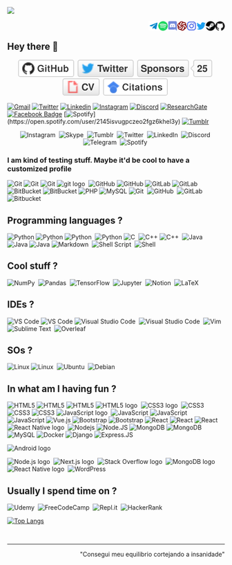 ![](https://komarev.com/ghpvc/?username=maykcaldas&color=lightgray&style=plastic)
<div>
  <a href="https://github.com/maykcaldas" target="blank"><img align="right" src="profIcons/github.svg" alt="github" width="22px" /></a>&nbsp;
  <a href="" target="blank"><img align="right" src="profIcons/steam.svg" alt="steam" width="22px" /></a>&nbsp;
  <a href="https://twitter.com/kyam888" target="blank"><img align="right" src="profIcons/twitter.svg" alt="twitter" width="22px" /></a>&nbsp;
  <a href="https://instagram.com/kyam888" target="blank"><img align="right" src="profIcons/instagram.svg" alt="instagram" width="22px" /></a>&nbsp;
  <a href="https://www.codewars.com/users/maykcaldas" target="blank"><img align="right" src="profIcons/codewars.svg" alt="codewars" width="22px" /></a>&nbsp;
  <a href="Kyam#5760" target="blank"><img align="right" src="profIcons/discord.svg" alt="discord" width="22px" /></a>&nbsp;
  <a href="https://open.spotify.com/user/2145isvugpczeo2fgz6khel3y" target="blank"><img align="right" alt="Spotify" height="22px" width="22px" src="profIcons/spotify.svg"></a>&nbsp;
  <a href="https://t.me/Kyam888"><img align="right" alt="Telegram" width="22px" src="profIcons/telegram.svg"/></a>&nbsp;
</div>

## Hey there 👋

<div align="center">
  <a href="https://github.com/maykcaldas"><img src="imgs/github.svg" alt="GitHub"></a>&nbsp;
  <a href="https://twitter.com/kyam888"><img src="imgs/twitter.svg" alt="Twitter"></a>&nbsp;
  <a href="https://github.com/maykcaldas"><img src="imgs/sponsors.svg" alt="Sponsors"></a>&nbsp;
  <a href="https://maykcaldas.github.io/cv.html"><img src="imgs/cv.svg" alt="Curriculum Vitae"></a>&nbsp;
  <a href="https://scholar.google.com.br/citations?user=28PtMhIAAAAJ&hl=pt-BR"><img src="imgs/citations.svg" alt="Citations"></a>&nbsp;
</div>

<!-- Usually badges with an style attribute accept: plastic and flat-square -->
[![Gmail](https://img.shields.io/badge/-maykcaldas@gmail.com-c14438?style=plastic&logo=Gmail&logoColor=white)](mailto:maykcaldas@gmail.com)
[![Twitter](https://img.shields.io/badge/-kyam888-blue?style=plastic&logo=Twitter&logoColor=white)](https://twitter.com/kyam888)
[![Linkedin](https://img.shields.io/badge/-maykcaldas-blue?style=plastic&logo=Linkedin&logoColor=white)](https://www.linkedin.com/in/maykcaldas/?originalSubdomain=br/)
[![Instagram](https://img.shields.io/badge/-kyam888-red?style=plastic&logo=instagram&logoColor=white)](https://instagram.com/kyam888/)
[![Discord](https://img.shields.io/badge/Discord-black?style=plastic&logo=discord)]()
[![ResearchGate](https://img.shields.io/badge/-ResearchGate-00CCBB?style=plastic&logo=ResearchGate&logoColor=white)](https://www.researchgate.net/profile/Mayk-Ramos?ev=hdr_xprf)
[![Facebook Badge](https://img.shields.io/badge/-mayk_caldas-blue?style=plastic&logo=Facebook&logoColor=white)](link=https://www.facebook.com/mayk.caldas/)
[![Spotify]("https://img.shields.io/badge/Spotify-1ED760?style=for-the-badge&logo=spotify&logoColor=white")](https://open.spotify.com/user/2145isvugpczeo2fgz6khel3y)
[![Tumblr](https://img.shields.io/badge/kyam888-%2336465D.svg?style=plastic&logo=Tumblr&logoColor=white)]()

<div align="center">
  <img alt="Instagram" src="https://img.shields.io/badge/kyam888-%23E4405F.svg?style=plastic&logo=Instagram&logoColor=white"/>&nbsp;
  <img alt="Skype" src="https://img.shields.io/badge/kyam888-%2300AFF0.svg?style=plastic&logo=Skype&logoColor=white"/>&nbsp;
  <img alt="Tumblr" src="https://img.shields.io/badge/kyam888-%2336465D.svg?style=plastic&logo=Tumblr&logoColor=white"/>&nbsp;
  <img alt="Twitter" src="https://img.shields.io/badge/kyam888-%231DA1F2.svg?style=plastic&logo=Twitter&logoColor=white"/>&nbsp;
  <img alt="LinkedIn" src="https://img.shields.io/badge/Mayk_Caldas-%230077B5.svg?style=plastic&logo=linkedin&logoColor=white"/>&nbsp;
  <img alt="Discord" src="https://img.shields.io/badge/%3CKyam#5760%3E-%237289DA.svg?style=plastic&logo=discord&logoColor=white"/>&nbsp;
  <img alt="Telegram" src="https://img.shields.io/badge/Kyam-2CA5E0?style=plastic&logo=telegram&logoColor=white" />&nbsp;
  <img alt="Spotify" src="https://img.shields.io/badge/Spotify-1ED760?style=plastic&logo=spotify&logoColor=white" />&nbsp;
</div>

### I am kind of testing stuff. Maybe it'd be cool to have a customized profile
![Git](https://img.shields.io/badge/-Git-%23F05032?style=flat-square&logo=git&logoColor=%23ffffff)
![Git](https://img.shields.io/badge/-Git-black?style=plastic&logo=git)
![Git](https://img.shields.io/badge/-Git-black?style=flat-square&logo=git)
<img alt="git logo" src="https://img.shields.io/badge/git-282C34?logo=git&logoColor=F05032" title="git" height="22" />&nbsp;
![GitHub](https://img.shields.io/badge/-GitHub-181717?style=flat-square&logo=github)
![GitHub](https://img.shields.io/badge/-GitHub-181717?style=plastic&logo=github)
![GitLab](https://img.shields.io/badge/-GitLab-FCA121?style=plastic&logo=gitlab)
![GitLab](https://img.shields.io/badge/-GitLab-FCA121?style=flat-square&logo=gitlab)
![BitBucket](https://img.shields.io/badge/-BitBucket-darkblue?style=flat-square&logo=bitbucket)
![BitBucket](https://img.shields.io/badge/-BitBucket-darkblue?style=flat-square&logo=bitbucket)
![PHP](https://img.shields.io/badge/PHP-black?style=flat-square&logo=php)
![MySQL](https://img.shields.io/badge/-MySQL-black?style=flat-square&logo=mysql)
<img alt="Git" src="https://img.shields.io/badge/git-%23F05033.svg?style=for-the-badge&logo=git&logoColor=white"/>&nbsp;
<img alt="GitHub" src="https://img.shields.io/badge/github-%23121011.svg?style=for-the-badge&logo=github&logoColor=white"/>&nbsp;
<img alt="GitLab" src="https://img.shields.io/badge/gitlab-%23181717.svg?style=for-the-badge&logo=gitlab&logoColor=white"/>&nbsp;
<img alt="Bitbucket" src="https://img.shields.io/badge/bitbucket-%230047B3.svg?style=for-the-badge&logo=bitbucket&logoColor=white"/>&nbsp;



## Programming languages ?
![Python](https://img.shields.io/badge/-Python-black?style=flat-square&logo=Python)
![Python](https://img.shields.io/badge/-Python-8fcfd1?style=plastic&logo=Python)
<img alt="Python" src="https://img.shields.io/badge/python-%2314354C.svg?style=for-the-badge&logo=python&logoColor=white"/>&nbsp;
![Python](https://img.shields.io/badge/-Python-black?style=flat-square&logo=Python)
<img alt="C" src="https://img.shields.io/badge/c-%2300599C.svg?style=for-the-badge&logo=c&logoColor=white"/>&nbsp;
![C++](https://img.shields.io/badge/-C++-00599C?style=flat-square&logo=c)
<img alt="C++" src="https://img.shields.io/badge/c++-%2300599C.svg?style=for-the-badge&logo=c%2B%2B&logoColor=white"/>&nbsp;
<img alt="Java" src="https://img.shields.io/badge/java-%23ED8B00.svg?style=for-the-badge&logo=java&logoColor=white"/>&nbsp;
![Java](https://img.shields.io/badge/-java-E34A86?style=flat-square&logo=java)
![Java](https://img.shields.io/badge/Java-orange?style=flat-square&logo=java)
<img alt="Markdown" src="https://img.shields.io/badge/markdown-%23000000.svg?style=for-the-badge&logo=markdown&logoColor=white"/>&nbsp;
<img alt="Shell Script" src="https://img.shields.io/badge/shell_script-%23121011.svg?style=for-the-badge&logo=gnu-bash&logoColor=white"/>&nbsp;
![Shell](https://img.shields.io/badge/-Shell-blasck?style=plastic&logo=Shell)

## Cool stuff ?
<img alt="NumPy" src="https://img.shields.io/badge/numpy-%23013243.svg?style=for-the-badge&logo=numpy&logoColor=white" />&nbsp;
<img alt="Pandas" src="https://img.shields.io/badge/pandas-%23150458.svg?style=for-the-badge&logo=pandas&logoColor=white" />&nbsp;
<img alt="TensorFlow" src="https://img.shields.io/badge/TensorFlow-%23FF6F00.svg?style=for-the-badge&logo=TensorFlow&logoColor=white" />&nbsp;
<img alt="Jupyter" src="https://img.shields.io/badge/Jupyter-%23F37626.svg?style=for-the-badge&logo=Jupyter&logoColor=white" />&nbsp;
<img alt="Notion" src="https://img.shields.io/badge/Notion-%23000000.svg?style=for-the-badge&logo=notion&logoColor=white"/>&nbsp;
<img alt="LaTeX" src="https://img.shields.io/badge/latex-%23008080.svg?style=for-the-badge&logo=latex&logoColor=white"/>&nbsp;



## IDEs ?
![VS Code](https://img.shields.io/badge/-VS%20Code-007ACC?style=flat-square&logo=visual-studio-code)
![VS Code](https://img.shields.io/badge/-VS%20Code-007ACC?style=plastic&logo=visual-studio-code)
<img alt="Visual Studio Code" src="https://img.shields.io/badge/VisualStudioCode-0078d7.svg?style=for-the-badge&logo=visual-studio-code&logoColor=white"/>&nbsp;
<img alt="Visual Studio Code" src="https://img.shields.io/badge/VS%20Code-282C34?logo=visual-studio-code&logoColor=007ACC" title="Visual Studio Code" height="25" />&nbsp;
<img alt="Vim" src="https://img.shields.io/badge/VIM-%2311AB00.svg?style=for-the-badge&logo=vim&logoColor=white"/>&nbsp;
<img alt="Sublime Text" src="https://img.shields.io/badge/sublime_text-%23575757.svg?style=for-the-badge&logo=sublime-text&logoColor=important"/>&nbsp;
![Overleaf](https://img.shields.io/badge/-Overleaf-47A141?logo=Overleaf&style=for-the-badge&logoColor=white)

## SOs ?
![Linux](https://img.shields.io/badge/Linux-black?style=flat-square&logo=linux)
<img alt="Linux" src="https://img.shields.io/badge/Linux-FCC624?style=for-the-badge&logo=linux&logoColor=black">&nbsp;
<img alt="Ubuntu" src="https://img.shields.io/badge/Ubuntu-E95420?style=for-the-badge&logo=ubuntu&logoColor=white" />&nbsp;
<img alt="Debian" src="https://img.shields.io/badge/Debian-D70A53?style=for-the-badge&logo=debian&logoColor=white" />&nbsp;





## In what am I having fun ?

![HTML5](https://img.shields.io/badge/-HTML5-%23E44D27?style=flat-square&logo=html5&logoColor=ffffff)
![HTML5](https://img.shields.io/badge/-HTML5-E34F26?style=flat-square&logo=html5&logoColor=white)
![HTML5](https://img.shields.io/badge/-HTML5-E34F26?style=plastic&logo=html5&logoColor=white)
<img alt="HTML5 logo" src="https://img.shields.io/badge/HTML5-282C34?logo=html5&logoColor=E34F26" title="HTML5" height="22" />&nbsp;
<img alt="CSS3 logo" src="https://img.shields.io/badge/CSS3-282C34?logo=css3&logoColor=1572B6" title="CSS3" height="22" />&nbsp;
![CSS3](https://img.shields.io/badge/-CSS3-1572B6?style=plastic&logo=css3)
![CSS3](https://img.shields.io/badge/-CSS3-1572B6?style=flat-square&logo=css3)
![CSS3](https://img.shields.io/badge/-CSS3-%231572B6?style=flat-square&logo=css3)
<img alt="JavaScript logo" src="https://img.shields.io/badge/JavaScript-282C34?logo=javascript&logoColor=F7DF1E" title="JavaScript" height="25" />&nbsp;
![JavaScript](https://img.shields.io/badge/-JavaScript-black?style=plastic&logo=javascript)
![JavaScript](https://img.shields.io/badge/-JavaScript-black?style=flat-square&logo=javascript)
![JavaScript](https://img.shields.io/badge/-JavaScript-%23F7DF1C?style=flat-square&logo=javascript&logoColor=000000&labelColor=%23F7DF1C&color=%23FFCE5A)
![Vue.js](https://img.shields.io/badge/-Vue.js-%232c3e50?style=flat-square&logo=vue-dot-js)
![Bootstrap](https://img.shields.io/badge/-Bootstrap-563D7C?style=plastic&logo=bootstrap)
![Bootstrap](https://img.shields.io/badge/-Bootstrap-563D7C?style=flat-square&logo=bootstrap)
![React](https://img.shields.io/badge/-React-%23282C34?style=flat-square&logo=react)
![React](https://img.shields.io/badge/-React-black?style=flat-square&logo=react)
![React](https://img.shields.io/badge/-React-3b2e5a?style=plastic&logo=react)
<img alt="React Native logo" src="https://img.shields.io/badge/React Native-282C34?logo=react&logoColor=61DAFB" title="React Native" height="25" />&nbsp;
![Nodejs](https://img.shields.io/badge/-Nodejs-black?style=flat-square&logo=Node.js)
![Node.JS](https://img.shields.io/badge/-Node.JS-black?style=plastic&logo=Node.js) 
![MongoDB](https://img.shields.io/badge/-MongoDB-black?style=plastic&logo=mongodb)
![MongoDB](https://img.shields.io/badge/-MongoDB-black?style=flat-square&logo=mongodb)
![MySQL](https://img.shields.io/badge/-MySQL-black?style=flat-square&logo=mysql)
![Docker](https://img.shields.io/badge/-Docker-black?style=flat-square&logo=docker)
![Django](https://img.shields.io/badge/-Django-092E20?style=plastic&logo=Django)
![Express.JS](https://img.shields.io/badge/-Express.JS-c7b198?style=plastic&logo=Express.JS) 

<img alt="Android logo" src="https://img.shields.io/badge/Android-282C34?logo=android&logoColor=3DDC84" title="Android" height="25" />&nbsp;

<img alt="Node.js logo" src="https://img.shields.io/badge/Node.js-282C34?logo=node.js&logoColor=339933" title="Node.js" height="25" />&nbsp;
<img alt="Next.js logo" src="https://img.shields.io/badge/Next.js-282C34?logo=next.js&logoColor=FFFFFF" title="Next.js" height="25" />&nbsp;
<img alt="Stack Overflow logo" src="https://img.shields.io/badge/Stack%20Overflow-282C34?logo=stackoverflow&logoColor=FE7A16" title="Stack Overflow" height="25" />&nbsp;
<img alt="MongoDB logo" src="https://img.shields.io/badge/MongoDB-282C34?logo=mongodb&logoColor=47A248" title="MongoDB" height="25" />&nbsp;
<img alt="React Native logo" src="https://img.shields.io/badge/React Native-282C34?logo=react&logoColor=61DAFB" title="React Native" height="25" />&nbsp;
<img alt="WordPress" src="https://img.shields.io/badge/WordPress-%23117AC9.svg?style=for-the-badge&logo=WordPress&logoColor=white"/>&nbsp;


## Usually I spend time on ?
<img alt="Udemy" src="https://img.shields.io/badge/Udemy-%23EA5252.svg?style=for-the-badge&logo=Udemy&logoColor=white"/>&nbsp;
<img alt="FreeCodeCamp" src="https://img.shields.io/badge/Freecodecamp-%23123.svg?&style=for-the-badge&logo=freecodecamp&logoColor=green"/>&nbsp;
<img alt="Repl.it" src="https://img.shields.io/badge/Repl.it-%230D101E.svg?style=for-the-badge&logo=Repl.it&logoColor=white"/>&nbsp;
<img alt="HackerRank" src="https://img.shields.io/badge/-Hackerrank-2EC866?style=for-the-badge&logo=HackerRank&logoColor=white"/>&nbsp;


[![Top Langs](https://github-readme-stats.vercel.app/api/top-langs/?username=maykcaldas&layout=compact&theme=dracula)](https://github.com/anuraghazra/github-readme-stats)

<br>
<hr>
<div align="right">"Consegui meu equilibrio cortejando a insanidade"<div>
  
<!--
**maykcaldas/maykcaldas** is a ✨ _special_ ✨ repository because its `README.md` (this file) appears on your GitHub profile.

Here are some ideas to get you started:

- 🔭 I’m currently working on ...
- 🌱 I’m currently learning ...
- 👯 I’m looking to collaborate on ...
- 🤔 I’m looking for help with ...
- 💬 Ask me about ...
- 📫 How to reach me: ...
- 😄 Pronouns: ...
- ⚡ Fun fact: ...

Motivational:
https://github.com/abhisheknaiidu/awesome-github-profile-readme#icons-
https://github.com/Ileriayo/markdown-badges
-->
